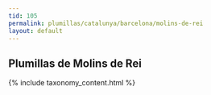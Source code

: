 ```yaml
---
tid: 105
permalink: plumillas/catalunya/barcelona/molins-de-rei
layout: default
---
```

## Plumillas de Molins de Rei
{% include taxonomy_content.html %}
